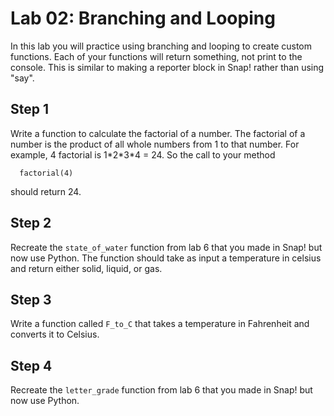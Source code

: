 # Lab 02: Branching and Looping #

In this lab you will practice using branching and looping to create custom functions.
Each of your functions will return something, not print to the console.
This is similar to making a reporter block in Snap! rather than using "say".

## Step 1
Write a function to calculate the factorial of a number. The factorial of a number is the product of all whole numbers from 1 to that number. For example, 4 factorial is 1\*2\*3\*4 = 24. So the call to your method

      factorial(4)

should return 24.

## Step 2
Recreate the ```state_of_water``` function from lab 6 that you made in Snap! but now use Python. The function should take as input a temperature in celsius and return either solid, liquid, or gas. 

## Step 3
Write a function called ```F_to_C``` that takes a temperature in Fahrenheit and converts it to Celsius.

## Step 4
Recreate the ```letter_grade``` function from lab 6 that you made in Snap! but now use Python.
